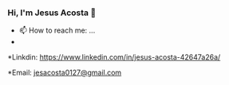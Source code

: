 ### Hi, I'm Jesus Acosta 👋

- 📫 How to reach me: ...
- 
*Linkdin: https://www.linkedin.com/in/jesus-acosta-42647a26a/

*Email: jesacosta0127@gmail.com
